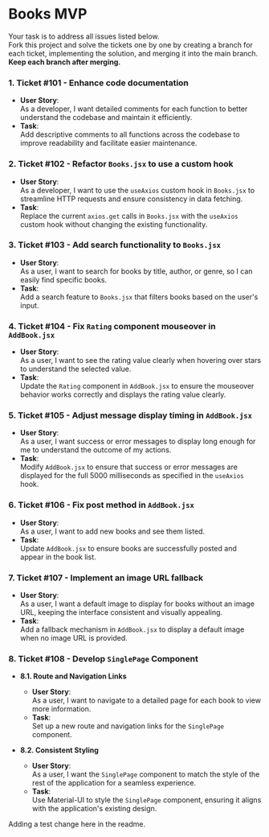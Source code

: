# Books MVP

Your task is to address all issues listed below.  
Fork this project and solve the tickets one by one by creating a branch for each ticket, implementing the solution, and merging it into the main branch. **Keep each branch after merging.**

### 1. **Ticket #101 - Enhance code documentation**

- **User Story**:  
  As a developer, I want detailed comments for each function to better understand the codebase and maintain it efficiently.  
- **Task**:  
  Add descriptive comments to all functions across the codebase to improve readability and facilitate easier maintenance.

### 2. **Ticket #102 - Refactor `Books.jsx` to use a custom hook**

- **User Story**:  
  As a developer, I want to use the `useAxios` custom hook in `Books.jsx` to streamline HTTP requests and ensure consistency in data fetching.  
- **Task**:  
  Replace the current `axios.get` calls in `Books.jsx` with the `useAxios` custom hook without changing the existing functionality.

### 3. **Ticket #103 - Add search functionality to `Books.jsx`**

- **User Story**:  
  As a user, I want to search for books by title, author, or genre, so I can easily find specific books.  
- **Task**:  
  Add a search feature to `Books.jsx` that filters books based on the user's input.

### 4. **Ticket #104 - Fix `Rating` component mouseover in `AddBook.jsx`**

- **User Story**:  
  As a user, I want to see the rating value clearly when hovering over stars to understand the selected value.  
- **Task**:  
  Update the `Rating` component in `AddBook.jsx` to ensure the mouseover behavior works correctly and displays the rating value clearly.

### 5. **Ticket #105 - Adjust message display timing in `AddBook.jsx`**

- **User Story**:  
  As a user, I want success or error messages to display long enough for me to understand the outcome of my actions.  
- **Task**:  
  Modify `AddBook.jsx` to ensure that success or error messages are displayed for the full 5000 milliseconds as specified in the `useAxios` hook.

### 6. **Ticket #106 - Fix post method in `AddBook.jsx`**

- **User Story**:  
  As a user, I want to add new books and see them listed.  
- **Task**:  
  Update `AddBook.jsx` to ensure books are successfully posted and appear in the book list.

### 7. **Ticket #107 - Implement an image URL fallback**

- **User Story**:  
  As a user, I want a default image to display for books without an image URL, keeping the interface consistent and visually appealing.  
- **Task**:  
  Add a fallback mechanism in `AddBook.jsx` to display a default image when no image URL is provided.

### 8. **Ticket #108 - Develop `SinglePage` Component**

- **8.1. Route and Navigation Links**  
  - **User Story**:  
    As a user, I want to navigate to a detailed page for each book to view more information.  
  - **Task**:  
    Set up a new route and navigation links for the `SinglePage` component.  

- **8.2. Consistent Styling**  
  - **User Story**:  
    As a user, I want the `SinglePage` component to match the style of the rest of the application for a seamless experience.  
  - **Task**:  
    Use Material-UI to style the `SinglePage` component, ensuring it aligns with the application's existing design.



Adding a test change here in the readme.
